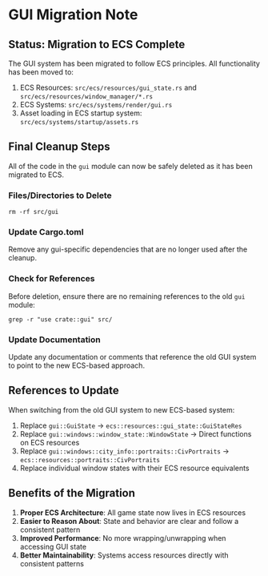 # GUI Migration Note

## Status: Migration to ECS Complete

The GUI system has been migrated to follow ECS principles. All functionality has been moved to:

1. ECS Resources: `src/ecs/resources/gui_state.rs` and `src/ecs/resources/window_manager/*.rs`
2. ECS Systems: `src/ecs/systems/render/gui.rs`
3. Asset loading in ECS startup system: `src/ecs/systems/startup/assets.rs`

## Final Cleanup Steps

All of the code in the `gui` module can now be safely deleted as it has been migrated to ECS.

### Files/Directories to Delete
```
rm -rf src/gui
```

### Update Cargo.toml
Remove any gui-specific dependencies that are no longer used after the cleanup.

### Check for References
Before deletion, ensure there are no remaining references to the old `gui` module:
```
grep -r "use crate::gui" src/
```

### Update Documentation
Update any documentation or comments that reference the old GUI system to point to the new ECS-based approach.

## References to Update

When switching from the old GUI system to new ECS-based system:

1. Replace `gui::GuiState` → `ecs::resources::gui_state::GuiStateRes`
2. Replace `gui::windows::window_state::WindowState` → Direct functions on ECS resources
3. Replace `gui::windows::city_info::portraits::CivPortraits` → `ecs::resources::portraits::CivPortraits`
4. Replace individual window states with their ECS resource equivalents

## Benefits of the Migration

1. **Proper ECS Architecture**: All game state now lives in ECS resources
2. **Easier to Reason About**: State and behavior are clear and follow a consistent pattern
3. **Improved Performance**: No more wrapping/unwrapping when accessing GUI state
4. **Better Maintainability**: Systems access resources directly with consistent patterns 